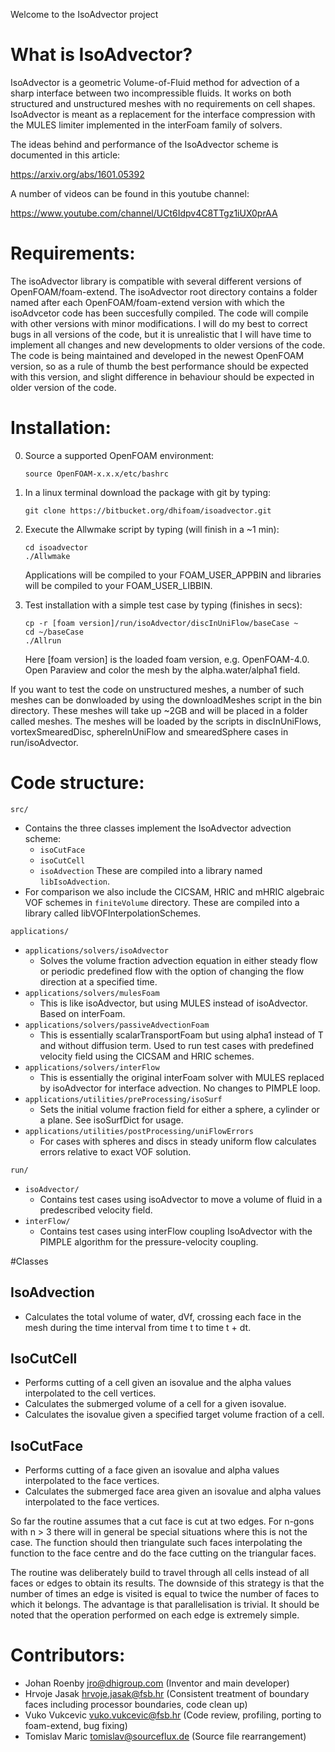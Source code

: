 Welcome to the IsoAdvector project

# What is IsoAdvector?

IsoAdvector is a geometric Volume-of-Fluid method for advection of a sharp 
interface between two incompressible fluids. It works on both structured and 
unstructured meshes with no requirements on cell shapes. IsoAdvector is meant as 
a replacement for the interface compression with the MULES limiter implemented 
in the interFoam family of solvers.

The ideas behind and performance of the IsoAdvector scheme is documented in this
article:

https://arxiv.org/abs/1601.05392

A number of videos can be found in this youtube channel:

https://www.youtube.com/channel/UCt6Idpv4C8TTgz1iUX0prAA


# Requirements:

The isoAdvector library is compatible with several different versions of 
OpenFOAM/foam-extend. The isoAdvector root directory contains a folder named 
after each OpenFOAM/foam-extend version with which the isoAdvcetor code has been 
succesfully compiled. The code will compile with other versions with minor 
modifications. I will do my best to correct bugs in all versions of the code, 
but it is unrealistic that I will have time to implement all changes and new 
developments to older versions of the code. The code is being maintained and 
developed in the newest OpenFOAM version, so as a rule of thumb the best 
performance should be expected with this version, and slight difference in 
behaviour should be expected in older version of the code.

# Installation:

0.  Source a supported OpenFOAM environment: 

        source OpenFOAM-x.x.x/etc/bashrc

1.  In a linux terminal download the package with git by typing:

        git clone https://bitbucket.org/dhifoam/isoadvector.git

2.  Execute the Allwmake script by typing (will finish in a ~1 min):

        cd isoadvector
        ./Allwmake

    Applications will be compiled to your FOAM_USER_APPBIN and libraries will be
    compiled to your FOAM_USER_LIBBIN.
    
3.  Test installation with a simple test case by typing (finishes in secs):
    
	    cp -r [foam version]/run/isoAdvector/discInUniFlow/baseCase ~
        cd ~/baseCase
        ./Allrun
	
    Here [foam version] is the loaded foam version, e.g. OpenFOAM-4.0.
    Open Paraview and color the mesh by the alpha.water/alpha1 field.

If you want to test the code on unstructured meshes, a number of such meshes can
be donwloaded by using the downloadMeshes script in the bin directory. These 
meshes will take up ~2GB and will be placed in a folder called meshes. The 
meshes will be loaded by the scripts in discInUniFlows, vortexSmearedDisc, 
sphereInUniFlow and smearedSphere cases in run/isoAdvector.
    
# Code structure:

`src/` 

* Contains the three classes implement the IsoAdvector advection scheme:
    - `isoCutFace`
    - `isoCutCell` 
    - `isoAdvection` 
  These are compiled into a library named `libIsoAdvection`. 
* For comparison we also include the CICSAM, HRIC and mHRIC algebraic VOF 
  schemes in `finiteVolume` directory. These are compiled into a library called
  libVOFInterpolationSchemes.

`applications/` 

- `applications/solvers/isoAdvector` 
    - Solves the volume fraction advection equation in either steady flow or 
      periodic predefined flow with the option of changing the flow direction at
      a specified time.
- `applications/solvers/mulesFoam`
    - This is like isoAdvector, but using MULES instead of isoAdvector. Based on
      interFoam.
- `applications/solvers/passiveAdvectionFoam` 
    - This is essentially scalarTransportFoam but using alpha1 instead of T and 
      without diffusion term. Used to run test cases with predefined velocity 
      field using the CICSAM and HRIC schemes.
- `applications/solvers/interFlow` 
    - This is essentially the original interFoam solver with MULES replaced by 
      isoAdvector for interface advection. No changes to PIMPLE loop.
- `applications/utilities/preProcessing/isoSurf` 
    - Sets the initial volume fraction field for either a sphere, a cylinder or 
      a plane. See isoSurfDict for usage.
- `applications/utilities/postProcessing/uniFlowErrors`
    - For cases with spheres and discs in steady uniform flow calculates errors 
      relative to exact VOF solution.

`run/`

- `isoAdvector/` 
    - Contains test cases using isoAdvector to move a volume of fluid in a 
      predescribed velocity field.
- `interFlow/` 
    - Contains test cases using interFlow coupling IsoAdvector with the PIMPLE 
      algorithm for the pressure-velocity coupling.
	
#Classes
	
## IsoAdvection 

- Calculates the total volume of water, dVf, crossing each face in the mesh 
  during the time interval from time t to time t + dt.

## IsoCutCell

- Performs cutting of a cell given an isovalue and the alpha values interpolated 
  to the cell vertices.
- Calculates the submerged volume of a cell for a given isovalue.
- Calculates the isovalue given a specified target volume fraction of a cell.
  
## IsoCutFace

- Performs cutting of a face given an isovalue and alpha values interpolated to
  the face vertices.
- Calculates the submerged face area given an isovalue and alpha values 
  interpolated to the face vertices.

So far the routine assumes that a cut face is cut at two edges. For n-gons with 
n > 3 there will in general be special situations where this is not the case. 
The function should then triangulate such faces interpolating the function to 
the face centre and do the face cutting on the triangular faces.

The routine was deliberately build to travel through all cells instead of all 
faces or edges to obtain its results. The downside of this strategy is that the 
number of times an edge is visited is equal to twice the number of faces to 
which it belongs. The advantage is that parallelisation is trivial. It should be 
noted that the operation performed on each edge is extremely simple.


# Contributors:

* Johan Roenby <jro@dhigroup.com> (Inventor and main developer)
* Hrvoje Jasak <hrvoje.jasak@fsb.hr> (Consistent treatment of boundary faces 
  including processor boundaries, code clean up)
* Vuko Vukcevic <vuko.vukcevic@fsb.hr> (Code review, profiling, porting to 
  foam-extend, bug fixing)
* Tomislav Maric <tomislav@sourceflux.de> (Source file rearrangement)
